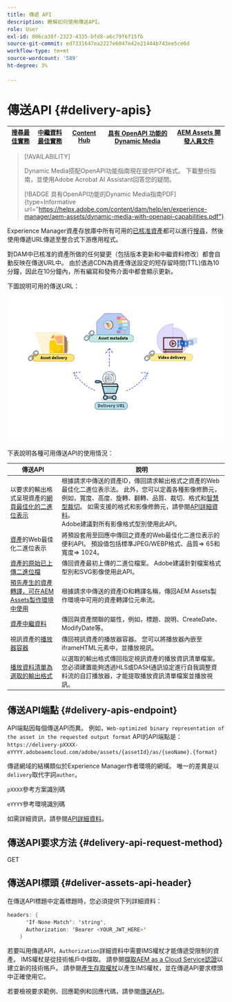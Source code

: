 ```yaml
---
title: 傳遞 API
description: 瞭解如何使用傳送API。
role: User
exl-id: 806ca38f-2323-4335-bfd8-a6c79f6f15fb
source-git-commit: ed7331647ea2227e6047e42e21444b743ee5ce6d
workflow-type: tm+mt
source-wordcount: '589'
ht-degree: 3%

---
```


# 傳送API {#delivery-apis}

| [搜尋最佳實務](/help/assets/search-best-practices.md) | [中繼資料最佳實務](/help/assets/metadata-best-practices.md) | [Content Hub](/help/assets/product-overview.md) | [具有 OpenAPI 功能的 Dynamic Media](/help/assets/dynamic-media-open-apis-overview.md) | [AEM Assets 開發人員文件](https://developer.adobe.com/experience-cloud/experience-manager-apis/) |
| ------------- | --------------------------- |---------|----|-----|

>[!AVAILABILITY]
>
>Dynamic Media搭配OpenAPI功能指南現在提供PDF格式。 下載整份指南，並使用Adobe Acrobat AI Assistant回答您的疑問。
>
>[!BADGE 具有OpenAPI功能的Dynamic Media指南PDF]{type=Informative url="https://helpx.adobe.com/content/dam/help/en/experience-manager/aem-assets/dynamic-media-with-openapi-capabilities.pdf"}

Experience Manager資產存放庫中所有可用的[已核准資產](approve-assets.md)都可以進行[搜尋](search-assets-api.md)，然後使用傳遞URL傳遞至整合式下游應用程式。

對DAM中已核准的資產所做的任何變更（包括版本更新和中繼資料修改）都會自動反映在傳送URL中。 由於透過CDN為資產傳送設定的短存留時間(TTL)值為10分鐘，因此在10分鐘內，所有編寫和發佈介面中都會顯示更新。

下圖說明可用的傳送URL：

![傳遞API](assets/delivery-url.png)

下表說明各種可用傳送API的使用情況：

| 傳送API | 說明 |
|---|---|
| 以要求的輸出格式呈現資產的[網頁最佳化的二進位表示](https://adobe-aem-assets-delivery.redoc.ly/#operation/getAssetSeoFormat) | 根據請求中傳送的資產ID，傳回請求輸出格式之資產的Web最佳化二進位表示法。 此外，您可以定義各種影像修飾元，例如，寬度、高度、旋轉、翻轉、品質、裁切、格式和[智慧型裁切](/help/assets/dynamic-media/image-profiles.md)。 如需支援的格式和影像修飾元，請參閱[API詳細資料](https://adobe-aem-assets-delivery.redoc.ly/#operation/getAssetSeoFormat)。<br>Adobe建議對所有影像格式型別使用此API。 |
| [資產](https://adobe-aem-assets-delivery.redoc.ly/#operation/getAsset)的Web最佳化二進位表示 | 將預設套用至回應中傳回之資產的Web最佳化二進位表示的便利API。 預設值包括標準JPEG/WEBP格式、品質=> 65和寬度=> 1024。 |
| [資產的原始已上傳二進位檔](https://adobe-aem-assets-delivery.redoc.ly/#operation/getAssetOriginal) | 傳回資產最初上傳的二進位檔案。 Adobe建議針對檔案格式型別和SVG影像使用此API。 |
| [預先產生的資產轉譯，可在AEM Assets製作環境中使用](https://adobe-aem-assets-delivery.redoc.ly/#operation/getAssetRendition) | 根據請求中傳送的資產ID和轉譯名稱，傳回AEM Assets製作環境中可用的資產轉譯位元串流。 |
| [資產中繼資料](https://adobe-aem-assets-delivery.redoc.ly/#operation/getAssetMetadata) | 傳回與資產關聯的屬性，例如，標題、說明、CreateDate、ModifyDate等。 |
| 視訊資產的[播放器容器](https://adobe-aem-assets-delivery.redoc.ly/#operation/videoPlayerDelivery) | 傳回視訊資產的播放器容器。 您可以將播放器內嵌至iframeHTML元素中，並播放視訊。 |
| [播放資料清單為選取的輸出格式](https://adobe-aem-assets-delivery.redoc.ly/#operation/videoManifestDelivery) | 以選取的輸出格式傳回指定視訊資產的播放資訊清單檔案。 您必須建置能夠透過HLS或DASH通訊協定進行自我調整資料流的自訂播放器，才能提取播放資訊清單檔案並播放視訊。 |

## 傳送API端點 {#delivery-apis-endpoint}

API端點因每個傳送API而異。 例如，`Web-optimized binary representation of the asset in the requested output format` API的API端點是：
`https://delivery-pXXXX-eYYYY.adobeaemcloud.com/adobe/assets/{assetId}/as/{seoName}.{format}`

傳遞網域的結構類似於Experience Manager作者環境的網域。 唯一的差異是以`delivery`取代字詞`author`。

`pXXXX`參考方案識別碼

`eYYYY`參考環境識別碼

如需詳細資訊，請參閱[API詳細資料](https://adobe-aem-assets-delivery.redoc.ly/#tag/Assets)。

## 傳送API要求方法 {#delivery-api-request-method}

GET

## 傳送API標頭 {#deliver-assets-api-header}

在傳送API標題中定義標題時，您必須提供下列詳細資料：

```java
headers: {
      'If-None-Match': 'string',
      Authorization: 'Bearer <YOUR_JWT_HERE>'
    }
```

若要叫用傳遞API，`Authorization`詳細資料中需要IMS權杖才能傳遞受限制的資產。 IMS權杖是從技術帳戶中擷取。 請參閱[擷取AEM as a Cloud Service認證](https://experienceleague.adobe.com/docs/experience-manager-cloud-service/content/implementing/developing/generating-access-tokens-for-server-side-apis.html?lang=en#fetch-the-aem-as-a-cloud-service-credentials)以建立新的技術帳戶。 請參閱[產生存取權杖](https://experienceleague.adobe.com/docs/experience-manager-cloud-service/content/implementing/developing/generating-access-tokens-for-server-side-apis.html?lang=en#generating-the-access-token)以產生IMS權杖，並在傳遞API要求標頭中正確使用它。


若要檢視要求範例、回應範例和回應代碼，請參閱[傳送API](https://adobe-aem-assets-delivery.redoc.ly/#operation/getAssetSeoFormat)。
